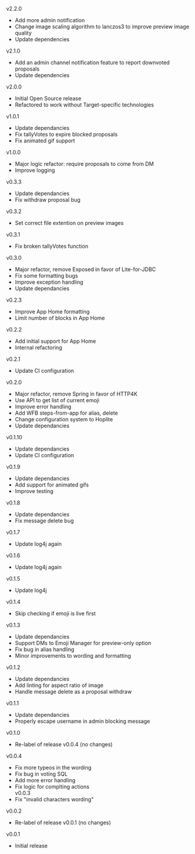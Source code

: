 v2.2.0
 - Add more admin notification
 - Change image scaling algorithm to lanczos3 to improve preview image quality
 - Update dependencies

v2.1.0
 - Add an admin channel notification feature to report downvoted proposals
 - Update dependencies

v2.0.0
 - Initial Open Source release
 - Refactored to work without Target-specific technologies

v1.0.1
 - Update dependancies
 - Fix tallyVotes to expire blocked proposals
 - Fix animated gif support  

v1.0.0
 - Major logic refactor: require proposals to come from DM
 - Improve logging

v0.3.3
 - Update dependancies
 - Fix withdraw proposal bug

v0.3.2
 - Set correct file extention on preview images

v0.3.1
 - Fix broken tallyVotes function

v0.3.0
 - Major refactor, remove Exposed in favor of Lite-for-JDBC
 - Fix some formatting bugs
 - Improve exception handling
 - Update dependancies
 

v0.2.3
 - Improve App Home formatting
 - Limit number of blocks in App Home

v0.2.2
 - Add initial support for App Home
 - Internal refactoring

v0.2.1
 - Update CI configuration

v0.2.0
 - Major refactor, remove Spring in favor of HTTP4K
 - Use API to get list of current emoji
 - Improve error handling
 - Add WFB steps-from-app for alias, delete
 - Change configuration system to Hoplite
 - Update dependancies

v0.1.10
 - Update dependancies
 - Update CI configuration

v0.1.9
 - Update dependancies
 - Add support for animated gifs
 - Improve testing

v0.1.8
 - Update dependancies
 - Fix message delete bug
 

v0.1.7
 - Update log4j again

v0.1.6
 - Update log4j again

v0.1.5
 - Update log4j

v0.1.4
 - Skip checking if emoji is live first

v0.1.3
 - Update dependancies
 - Support DMs to Emoji Manager for preview-only option
 - Fix bug in alias handling
 - Minor improvements to wording and formatting

v0.1.2
 - Update dependancies
 - Add linting for aspect ratio of image
 - Handle message delete as a proposal withdraw

v0.1.1
 - Update dependancies
 - Properly escape username in admin blocking message

v0.1.0 
 - Re-label of release v0.0.4 (no changes)

v0.0.4
  - Fix more typeos in the wording
  - Fix bug in voting SQL
  - Add more error handling
  - Fix logic for complting actions   
v0.0.3
 - Fix "invalid characters wording"

v0.0.2
 - Re-label of release v0.0.1 (no changes)

v0.0.1
 - Initial release
